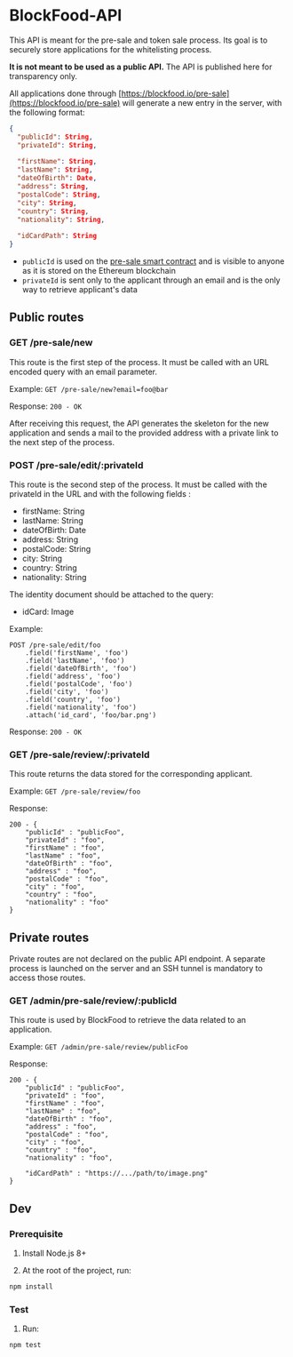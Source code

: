 # BlockFood-API

This API is meant for the pre-sale and token sale process. Its goal is to securely store applications for the whitelisting process.

**It is not meant to be used as a public API.** The API is published here for transparency only.

All applications done through [https://blockfood.io/pre-sale](https://blockfood.io/pre-sale) will generate a new entry in the server, with the following format:

```json
{
  "publicId": String,
  "privateId": String,
  
  "firstName": String,
  "lastName": String,
  "dateOfBirth": Date,
  "address": String,
  "postalCode": String,
  "city": String,
  "country": String,
  "nationality": String,
  
  "idCardPath": String
}
```

- ```publicId``` is used on the [pre-sale smart contract](https://github.com/BlockFood/smart-contract-pre-sale) and is visible to anyone as it is stored on the Ethereum blockchain
- ```privateId``` is sent only to the applicant through an email and is the only way to retrieve applicant's data

## Public routes

### GET /pre-sale/new

This route is the first step of the process. It must be called with an URL encoded query with an email parameter.

Example: ```GET /pre-sale/new?email=foo@bar```

Response: ```200 - OK```

After receiving this request, the API generates the skeleton for the new application and sends a mail to the provided address with a private link to the next step of the process.

### POST /pre-sale/edit/:privateId

This route is the second step of the process. It must be called with the privateId in the URL and with the following fields :

- firstName: String
- lastName: String
- dateOfBirth: Date
- address: String
- postalCode: String
- city: String
- country: String
- nationality: String

The identity document should be attached to the query:

- idCard: Image

Example:
```
POST /pre-sale/edit/foo
    .field('firstName', 'foo')
    .field('lastName', 'foo')
    .field('dateOfBirth', 'foo')
    .field('address', 'foo')
    .field('postalCode', 'foo')
    .field('city', 'foo')
    .field('country', 'foo')
    .field('nationality', 'foo')
    .attach('id_card', 'foo/bar.png')
```

Response: ```200 - OK```

### GET /pre-sale/review/:privateId

This route returns the data stored for the corresponding applicant.

Example: ```GET /pre-sale/review/foo```

Response: 
```
200 - {
    "publicId" : "publicFoo",
    "privateId" : "foo",
    "firstName" : "foo",
    "lastName" : "foo",
    "dateOfBirth" : "foo",
    "address" : "foo",
    "postalCode" : "foo",
    "city" : "foo",
    "country" : "foo",
    "nationality" : "foo"
}
```

## Private routes

Private routes are not declared on the public API endpoint. A separate process is launched on the server and an SSH tunnel is mandatory to access those routes.

### GET /admin/pre-sale/review/:publicId

This route is used by BlockFood to retrieve the data related to an application.

Example: ```GET /admin/pre-sale/review/publicFoo```

Response:
```
200 - {
    "publicId" : "publicFoo",
    "privateId" : "foo",
    "firstName" : "foo",
    "lastName" : "foo",
    "dateOfBirth" : "foo",
    "address" : "foo",
    "postalCode" : "foo",
    "city" : "foo",
    "country" : "foo",
    "nationality" : "foo",
    
    "idCardPath" : "https://.../path/to/image.png"
}
```

## Dev

### Prerequisite

1. Install Node.js 8+

2. At the root of the project, run:

```bash
npm install
```

### Test

1. Run:

```bash
npm test
```